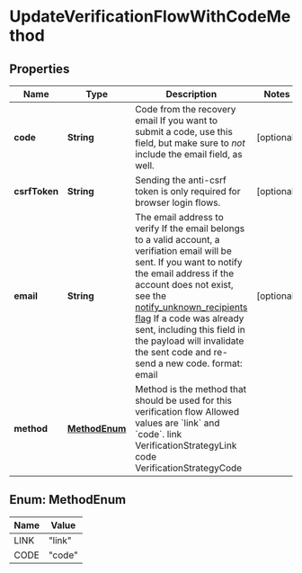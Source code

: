 

# UpdateVerificationFlowWithCodeMethod


## Properties

| Name | Type | Description | Notes |
|------------ | ------------- | ------------- | -------------|
|**code** | **String** | Code from the recovery email  If you want to submit a code, use this field, but make sure to _not_ include the email field, as well. |  [optional] |
|**csrfToken** | **String** | Sending the anti-csrf token is only required for browser login flows. |  [optional] |
|**email** | **String** | The email address to verify  If the email belongs to a valid account, a verifiation email will be sent.  If you want to notify the email address if the account does not exist, see the [notify_unknown_recipients flag](https://www.ory.sh/docs/kratos/self-service/flows/verify-email-account-activation#attempted-verification-notifications)  If a code was already sent, including this field in the payload will invalidate the sent code and re-send a new code.  format: email |  [optional] |
|**method** | [**MethodEnum**](#MethodEnum) | Method is the method that should be used for this verification flow  Allowed values are &#x60;link&#x60; and &#x60;code&#x60;. link VerificationStrategyLink code VerificationStrategyCode |  |



## Enum: MethodEnum

| Name | Value |
|---- | -----|
| LINK | &quot;link&quot; |
| CODE | &quot;code&quot; |



